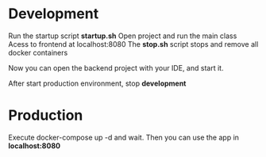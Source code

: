 # Development

Run the startup script **startup.sh**
Open project and run the main class
Acess to frontend at localhost:8080
The **stop.sh** script stops and remove all docker containers

Now you can open the backend project with your IDE, and start it.

After start production environment, stop **development**

# Production

Execute docker-compose up -d and wait.
Then you can use the app in **localhost:8080**

